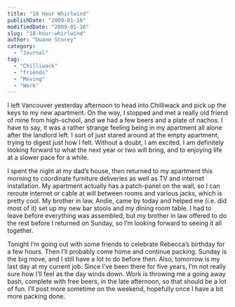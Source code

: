 ```yaml
---
title: "18 Hour Whirlwind"
publishDate: "2009-01-16"
modifiedDate: "2009-01-16"
slug: "18-hour-whirlwind"
author: "Duane Storey"
category:
  - "Journal"
tag:
  - "Chilliwack"
  - "friends"
  - "Moving"
  - "Work"
---
```


I left Vancouver yesterday afternoon to head into Chilliwack and pick up the keys to my new apartment. On the way, I stopped and met a really old friend of mine from high-school, and we had a few beers and a plate of nachos. I have to say, it was a rather strange feeling being in my apartment all alone after the landlord left. I sort of just stared around at the empty apartment, trying to digest just how I felt. Without a doubt, I am excited. I am definitely looking forward to what the next year or two will bring, and to enjoying life at a slower pace for a while.

I spent the night at my dad’s house, then returned to my apartment this morning to coordinate furniture deliveries as well as TV and internet installation. My apartment actually has a patch-panel on the wall, so I can reroute internet or cable at will between rooms and various jacks, which is pretty cool. My brother in law, Andie, came by today and helped me (i.e. did most of it) set up my new bar stools and my dining room table. I had to leave before everything was assembled, but my brother in law offered to do the rest before I returned on Sunday, so I’m looking forward to seeing it all together.

Tonight I’m going out with some friends to celebrate Rebecca’s birthday for a few hours. Then I’ll probably come home and continue packing. Sunday is the big move, and I still have a lot to do before then. Also, tomorrow is my last day at my current job. Since I’ve been there for five years, I’m not really sure how I’ll feel as the day winds down. Work is throwing me a going away bash, complete with free beers, in the late afternoon, so that should be a lot of fun. I’ll post more sometime on the weekend, hopefully once I have a bit more packing done.